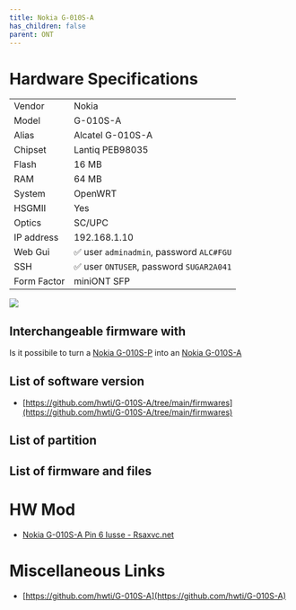```yaml
---
title: Nokia G-010S-A
has_children: false
parent: ONT
---
```


# Hardware Specifications

|          |               |
|-------------|-------------------------------------------------|
| Vendor   | Nokia        |
| Model    | G-010S-A      |
| Alias | Alcatel G-010S-A |
| Chipset  | Lantiq PEB98035 |
| Flash | 16 MB |
| RAM | 64 MB |
| System | OpenWRT |
| HSGMII | Yes |
| Optics | SC/UPC |
| IP address | 192.168.1.10 |
| Web Gui | ✅ user `adminadmin`, password `ALC#FGU` |
| SSH | ✅ user `ONTUSER`, password `SUGAR2A041` |
| Form Factor | miniONT SFP |

![](../../assets/img/G-010S-A.jpg)


## Interchangeable firmware with

Is it possibile to turn a [Nokia G-010S-P](ont-nokia-g-s010s-p) into an [Nokia G-010S-A](ont-nokia-g-s010s-A)

## List of software version

- [https://github.com/hwti/G-010S-A/tree/main/firmwares](https://github.com/hwti/G-010S-A/tree/main/firmwares)

## List of partition
## List of firmware and files

# HW Mod

- [Nokia G-010S-A Pin 6 Iusse - Rsaxvc.net](https://rsaxvc.net/blog/2020/8/15/Nokia_G-010S-A_Pin_6_Issue.html)

# Miscellaneous Links

- [https://github.com/hwti/G-010S-A](https://github.com/hwti/G-010S-A)
